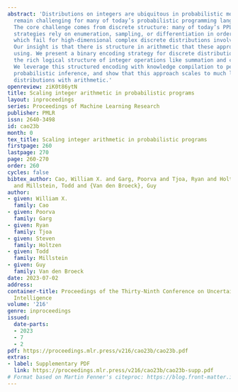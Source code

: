 ```yaml
---
abstract: 'Distributions on integers are ubiquitous in probabilistic modeling but
  remain challenging for many of today’s probabilistic programming languages (PPLs).
  The core challenge comes from discrete structure: many of today’s PPL inference
  strategies rely on enumeration, sampling, or differentiation in order to scale,
  which fail for high-dimensional complex discrete distributions involving integers.
  Our insight is that there is structure in arithmetic that these approaches are not
  using. We present a binary encoding strategy for discrete distributions that exploits
  the rich logical structure of integer operations like summation and comparison.
  We leverage this structured encoding with knowledge compilation to perform exact
  probabilistic inference, and show that this approach scales to much larger integer
  distributions with arithmetic.'
openreview: ziK0t86ytN
title: Scaling integer arithmetic in probabilistic programs
layout: inproceedings
series: Proceedings of Machine Learning Research
publisher: PMLR
issn: 2640-3498
id: cao23b
month: 0
tex_title: Scaling integer arithmetic in probabilistic programs
firstpage: 260
lastpage: 270
page: 260-270
order: 260
cycles: false
bibtex_author: Cao, William X. and Garg, Poorva and Tjoa, Ryan and Holtzen, Steven
  and Millstein, Todd and {Van den Broeck}, Guy
author:
- given: William X.
  family: Cao
- given: Poorva
  family: Garg
- given: Ryan
  family: Tjoa
- given: Steven
  family: Holtzen
- given: Todd
  family: Millstein
- given: Guy
  family: Van den Broeck
date: 2023-07-02
address:
container-title: Proceedings of the Thirty-Ninth Conference on Uncertainty in Artificial
  Intelligence
volume: '216'
genre: inproceedings
issued:
  date-parts:
  - 2023
  - 7
  - 2
pdf: https://proceedings.mlr.press/v216/cao23b/cao23b.pdf
extras:
- label: Supplementary PDF
  link: https://proceedings.mlr.press/v216/cao23b/cao23b-supp.pdf
# Format based on Martin Fenner's citeproc: https://blog.front-matter.io/posts/citeproc-yaml-for-bibliographies/
---
```

